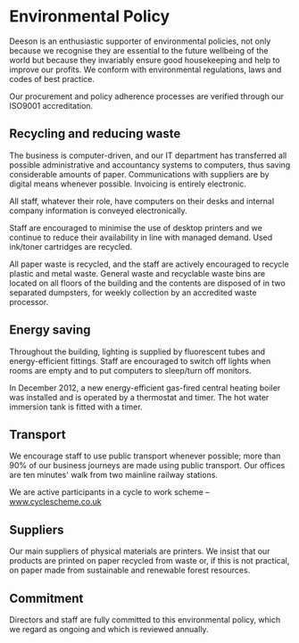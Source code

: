 # Environmental Policy

Deeson is an enthusiastic supporter of environmental policies, not only because we recognise they are essential to the future wellbeing of the world but because they invariably ensure good housekeeping and help to improve our profits. We conform with environmental regulations, laws and codes of best practice. 

Our procurement and policy adherence processes are verified through our ISO9001 accreditation.

## Recycling and reducing waste

The business is computer-driven, and our IT department has transferred all possible administrative and accountancy systems to computers, thus saving considerable amounts of paper. Communications with suppliers are by digital means whenever possible. Invoicing is entirely electronic.  

All staff, whatever their role, have computers on their desks and internal company information is conveyed electronically. 

Staff are encouraged to minimise the use of desktop printers and we continue to reduce their availability in line with managed demand. Used ink/toner cartridges are recycled. 

All paper waste is recycled, and the staff are actively encouraged to recycle plastic and metal waste. General waste and recyclable waste bins are located on all floors of the building and the contents are disposed of in two separated dumpsters, for weekly collection by an accredited waste processor.


## Energy saving

Throughout the building, lighting is supplied by fluorescent tubes and energy-efficient fittings. Staff are encouraged to switch off lights when rooms are empty and to put computers to sleep/turn off monitors. 

In December 2012, a new energy-efficient gas-fired central heating boiler was installed and is operated by a thermostat and timer. The hot water immersion tank is fitted with a timer.

## Transport

We encourage staff to use public transport whenever possible; more than 90% of our business journeys are made using public transport. Our offices are ten minutes' walk from two mainline railway stations. 

We are active participants in a cycle to work scheme – www.cyclescheme.co.uk

## Suppliers

Our main suppliers of physical materials are printers. We insist that our products are printed on paper recycled from waste or, if this is not practical, on paper made from sustainable and renewable forest resources.

## Commitment

Directors and staff are fully committed to this environmental policy, which we regard as ongoing and which is reviewed annually.

